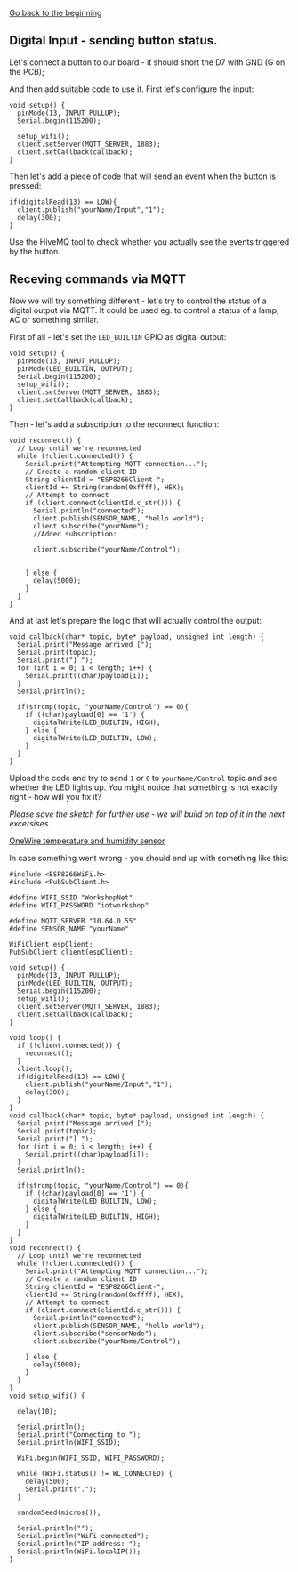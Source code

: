 [Go back to the beginning](index.md)
## Digital Input - sending button status.
Let's connect a button to our board - it should short the D7 with GND (G on the PCB);

And then add suitable code to use it. First let's configure the input:

```
void setup() {
  pinMode(13, INPUT_PULLUP);
  Serial.begin(115200);

  setup_wifi();
  client.setServer(MQTT_SERVER, 1883);
  client.setCallback(callback);
}
```
Then let's add a piece of code that will send an event when the button is pressed:
```
if(digitalRead(13) == LOW){
  client.publish("yourName/Input","1");
  delay(300);
}
```
Use the HiveMQ tool to check whether you actually see the events triggered by the button.
## Receving commands via MQTT
Now we will try something different - let's try to control the status of a digital output via MQTT. It could be used eg. to control a status of a lamp, AC or something similar.

First of all - let's set the `LED_BUILTIN` GPIO as digital output:
```
void setup() {
  pinMode(13, INPUT_PULLUP);
  pinMode(LED_BUILTIN, OUTPUT);
  Serial.begin(115200);
  setup_wifi();
  client.setServer(MQTT_SERVER, 1883);
  client.setCallback(callback);
}
```

Then - let's add a subscription to the reconnect function:
```
void reconnect() {
  // Loop until we're reconnected
  while (!client.connected()) {
    Serial.print("Attempting MQTT connection...");
    // Create a random client ID
    String clientId = "ESP8266Client-";
    clientId += String(random(0xffff), HEX);
    // Attempt to connect
    if (client.connect(clientId.c_str())) {
      Serial.println("connected");
      client.publish(SENSOR_NAME, "hello world");
      client.subscribe("yourName");
      //Added subscription:

      client.subscribe("yourName/Control");


    } else {
      delay(5000);
    }
  }
}
```

And at last let's prepare the logic that will actually control the output:
```
void callback(char* topic, byte* payload, unsigned int length) {
  Serial.print("Message arrived [");
  Serial.print(topic);
  Serial.print("] ");
  for (int i = 0; i < length; i++) {
    Serial.print((char)payload[i]);
  }
  Serial.println();

  if(strcmp(topic, "yourName/Control") == 0){
    if ((char)payload[0] == '1') {
      digitalWrite(LED_BUILTIN, HIGH);
    } else {
      digitalWrite(LED_BUILTIN, LOW);
    }
  }
}
```
Upload the code and try to send `1` or `0` to `yourName/Control` topic and see whether the LED lights up.
You might notice that something is not exactly right - how will you fix it?


*Please save the sketch for further use - we will build on top of it in the next excersises.*

[OneWire temperature and humidity sensor](dht11.md)


In case something went wrong - you should end up with something like this:
```
#include <ESP8266WiFi.h>
#include <PubSubClient.h>

#define WIFI_SSID "WorkshopNet"
#define WIFI_PASSWORD "iotworkshop"

#define MQTT_SERVER "10.64.0.55"
#define SENSOR_NAME "yourName"

WiFiClient espClient;
PubSubClient client(espClient);

void setup() {
  pinMode(13, INPUT_PULLUP);
  pinMode(LED_BUILTIN, OUTPUT);
  Serial.begin(115200);
  setup_wifi();
  client.setServer(MQTT_SERVER, 1883);
  client.setCallback(callback);
}

void loop() {
  if (!client.connected()) {
    reconnect();
  }
  client.loop();
  if(digitalRead(13) == LOW){
    client.publish("yourName/Input","1");
    delay(300);
  }
}
void callback(char* topic, byte* payload, unsigned int length) {
  Serial.print("Message arrived [");
  Serial.print(topic);
  Serial.print("] ");
  for (int i = 0; i < length; i++) {
    Serial.print((char)payload[i]);
  }
  Serial.println();

  if(strcmp(topic, "yourName/Control") == 0){
    if ((char)payload[0] == '1') {
      digitalWrite(LED_BUILTIN, LOW);
    } else {
      digitalWrite(LED_BUILTIN, HIGH);
    }
  }
}
void reconnect() {
  // Loop until we're reconnected
  while (!client.connected()) {
    Serial.print("Attempting MQTT connection...");
    // Create a random client ID
    String clientId = "ESP8266Client-";
    clientId += String(random(0xffff), HEX);
    // Attempt to connect
    if (client.connect(clientId.c_str())) {
      Serial.println("connected");
      client.publish(SENSOR_NAME, "hello world");
      client.subscribe("sensorNode");
      client.subscribe("yourName/Control");

    } else {
      delay(5000);
    }
  }
}
void setup_wifi() {

  delay(10);

  Serial.println();
  Serial.print("Connecting to ");
  Serial.println(WIFI_SSID);

  WiFi.begin(WIFI_SSID, WIFI_PASSWORD);

  while (WiFi.status() != WL_CONNECTED) {
    delay(500);
    Serial.print(".");
  }

  randomSeed(micros());

  Serial.println("");
  Serial.println("WiFi connected");
  Serial.println("IP address: ");
  Serial.println(WiFi.localIP());
}
```
